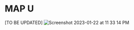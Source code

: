 # MAP U
[TO BE UPDATED]
![Screenshot 2023-01-22 at 11 33 14 PM](https://user-images.githubusercontent.com/89357504/213966523-137bb176-8929-424c-8d92-c73f6ff036ca.png)
